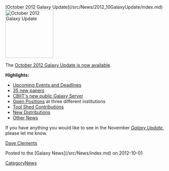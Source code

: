 <div class='newsItemHeader'>[October 2012 Galaxy Update](/src/News/2012_10GalaxyUpdate/index.md)</div>

<div class='right'><a href='/src/GalaxyUpdates/2012_10/index.md'><img src="/src/Images/Logos/GalaxyUpdate200.png" alt="October 2012 Galaxy Update" width=150 /></a></div>

The [October 2012 Galaxy Update is now available](/src/GalaxyUpdates/2012_10/index.md). 

**Highlights:**

* [Upcoming Events and Deadlines](/src/GalaxyUpdates/2012_10/index.md#upcoming-events-and-deadlines)
* [35 new papers](/src/GalaxyUpdates/2012_10/index.md#new-papers)
* [CBIIT's new public Galaxy Server](/src/GalaxyUpdates/2012_10/index.md#new-public-server-cbiit)
* [Open Positions](/src/GalaxyUpdates/2012_10/index.md#whos-hiring) at three different institutions
* [Tool Shed Contributions](/src/GalaxyUpdates/2012_10/index.md#tool-shed-contributions)
* [New Distributions](/src/GalaxyUpdates/2012_10/index.md#new-distributionss)
* [Other News](/src/GalaxyUpdates/2012_10/index.md#other-news)

If you have anything you would like to see in the November *[Galaxy Update](/src/GalaxyUpdates/index.md)*, please let me know.

[Dave Clements](/src/DaveClements/index.md)

<div class='newsItemFooter'>Posted to the [Galaxy News](/src/News/index.md) on 2012-10-01</div>

[CategoryNews](/src/CategoryNews/index.md)
